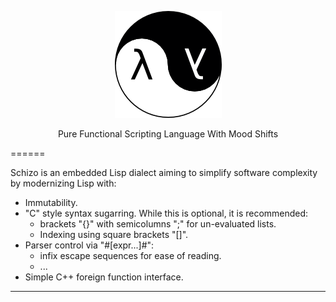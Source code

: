 <p align="center">
  <img src="https://github.com/eloraiby/schizo/blob/master/docs/schizo-icon.png" />
</p>
<p align="center">
  Pure Functional Scripting Language With Mood Shifts
</p>

======

Schizo is an embedded Lisp dialect aiming to simplify software complexity by modernizing Lisp with:
* Immutability.
* "C" style syntax sugarring. While this is optional, it is recommended:
  - brackets "{}" with semicolumns ";" for un-evaluated lists.
  - Indexing using square brackets "[]".
* Parser control via "#[expr...]#":
  - infix escape sequences for ease of reading.
  - ...
* Simple C++ foreign function interface.

------


